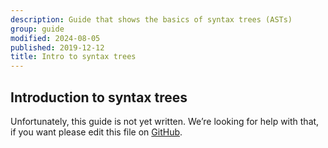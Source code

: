 ```yaml
---
description: Guide that shows the basics of syntax trees (ASTs)
group: guide
modified: 2024-08-05
published: 2019-12-12
title: Intro to syntax trees
---
```


## Introduction to syntax trees

Unfortunately, this guide is not yet written.
We’re looking for help with that, if you want please edit this file on
[GitHub][].

[github]: https://github.com/unifiedjs/unifiedjs.github.io/blob/main/doc/learn/introduction-to-syntax-trees.md

